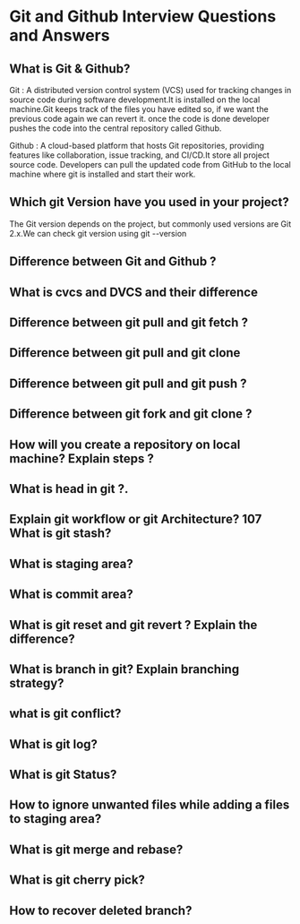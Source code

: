 # Git and Github Interview Questions and Answers

## What is Git & Github?
Git : A distributed version control system (VCS) used for tracking changes in source code during software development.It is installed on the local machine.Git keeps track of the files you have edited so, if we want the previous code again we can revert it. once the code is done developer pushes the code into the central repository called Github.

Github : A cloud-based platform that hosts Git repositories, providing features like collaboration, issue tracking, and CI/CD.It store all project source code. Developers can pull the updated code from GitHub to the local machine where git is installed and start their work.

## Which git Version have you used in your project?
The Git version depends on the project, but commonly used versions are Git 2.x.We can check git version using git --version
## Difference between Git and Github ?
## What is cvcs and DVCS and their difference
## Difference between git pull and git fetch ? 
## Difference between git pull and git clone 
## Difference between git pull and git push ?
## Difference between git fork and git clone ? 
## How will you create a repository on local machine? Explain steps ?
## What is head in git ?.
## Explain git workflow or git Architecture? 107 What is git stash?
## What is staging area?
## What is commit area?
## What is git reset and git revert ? Explain the difference?
## What is branch in git? Explain branching strategy?
## what is git conflict?
## What is git log? 
## What is git Status?
## How to ignore unwanted files while adding a files to staging area?
## What is git merge and rebase?
## What is git cherry pick?
## How to recover deleted branch?

